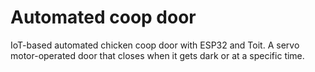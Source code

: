 # Automated coop door

IoT-based automated chicken coop door with ESP32 and Toit. A servo motor-operated door that closes when it gets dark or at a specific time.
